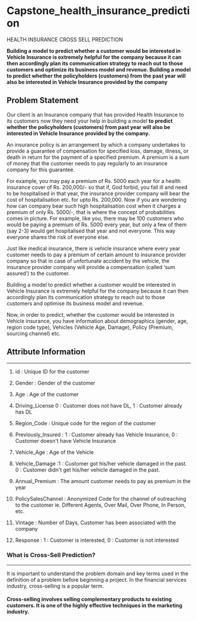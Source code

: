 # Capstone_health_insurance_prediction
HEALTH INSURANCE CROSS SELL PREDICTION

**Building a model to predict whether a customer would be interested in Vehicle Insurance is extremely helpful for the company because it can then accordingly plan its communication strategy to reach out to those customers and optimize its business model and revenue. Building a model to predict whether the policyholders (customers) from the past year will also be interested in Vehicle Insurance provided by the company**

## **Problem Statement**
Our client is an Insurance company that has provided Health Insurance to its customers now they need your help in building a model **to predict whether the policyholders (customers) from past year will also be interested in Vehicle Insurance provided by the company.**

An insurance policy is an arrangement by which a company undertakes to provide a guarantee of compensation for specified loss, damage, illness, or death in return for the payment of a specified premium. A premium is a sum of money that the customer needs to pay regularly to an insurance company for this guarantee.

For example, you may pay a premium of Rs. 5000 each year for a health insurance cover of Rs. 200,000/- so that if, God forbid, you fall ill and need to be hospitalised in that year, the insurance provider company will bear the cost of hospitalisation etc. for upto Rs. 200,000. Now if you are wondering how can company bear such high hospitalisation cost when it charges a premium of only Rs. 5000/-, that is where the concept of probabilities comes in picture. For example, like you, there may be 100 customers who would be paying a premium of Rs. 5000 every year, but only a few of them (say 2-3) would get hospitalised that year and not everyone. This way everyone shares the risk of everyone else.

Just like medical insurance, there is vehicle insurance where every year customer needs to pay a premium of certain amount to insurance provider company so that in case of unfortunate accident by the vehicle, the insurance provider company will provide a compensation (called ‘sum assured’) to the customer.

Building a model to predict whether a customer would be interested in Vehicle Insurance is extremely helpful for the company because it can then accordingly plan its communication strategy to reach out to those customers and optimise its business model and revenue.

Now, in order to predict, whether the customer would be interested in Vehicle insurance, you have information about demographics (gender, age, region code type), Vehicles (Vehicle Age, Damage), Policy (Premium, sourcing channel) etc.


## **Attribute Information**
----

1. id :	Unique ID for the customer

2. Gender	: Gender of the customer

3. Age :	Age of the customer

4. Driving_License	0 : Customer does not have DL, 1 : Customer already has DL

5. Region_Code :	Unique code for the region of the customer

6. Previously_Insured	: 1 : Customer already has Vehicle Insurance, 0 : Customer doesn't have Vehicle Insurance

7. Vehicle_Age :	Age of the Vehicle

8. Vehicle_Damage	 :1 : Customer got his/her vehicle damaged in the past. 0 : Customer didn't get his/her vehicle damaged in the past.

9. Annual_Premium	: The amount customer needs to pay as premium in the year

10. PolicySalesChannel :	Anonymized Code for the channel of outreaching to the customer ie. Different Agents, Over Mail, Over Phone, In Person, etc.

11. Vintage :	Number of Days, Customer has been associated with the company

12. Response :	1 : Customer is interested, 0 : Customer is not interested


### **What is Cross-Sell Prediction?**
---
 It is important to understand the problem domain and key terms used in the definition of a problem before beginning a project. In the financial services industry, cross-selling is a popular term.

#### Cross-selling involves selling complementary products to existing customers. It is one of the highly effective techniques in the marketing industry.
